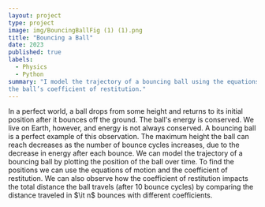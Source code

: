 ```yaml
---
layout: project
type: project
image: img/BouncingBallFig (1) (1).png
title: "Bouncing a Ball"
date: 2023
published: true
labels:
  - Physics
  - Python
summary: "I model the trajectory of a bouncing ball using the equations of motion, initial conditions, and
the ball’s coefficient of restitution."
---
```

In a perfect world, a ball drops from some height and returns to its initial position after it bounces off 
the ground. The ball's energy is conserved. We live on Earth, however, and energy is not always conserved. A bouncing 
ball is a perfect example of this observation. The maximum height the ball can reach decreases as the number of 
bounce cycles increases, due to the decrease in energy after each bounce. We can model the trajectory of a bouncing ball 
by plotting the position of the ball over time. To find the positions we can use the equations of motion and the 
coefficient of restitution. We can also observe how the coefficient of restitution impacts the total distance the 
ball travels (after 10 bounce cycles) by comparing the distance traveled in $\it n$ bounces with different 
coefficients. 
